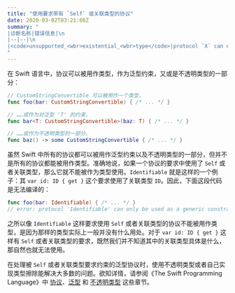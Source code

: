 ```yaml
---
title: "使用要求带有 `Self` 或关联类型的协议"
date: 2020-03-02T03:21:08Z
summary: "
|诊断名称|错误信息|\n
|--|--|\n
|<code>unsupported_<wbr>existential_<wbr>type</code>|protocol `X` can only be used as a generic constraint because it has `Self` or associated type requirements|
"
---
```


在 Swift 语言中，协议可以被用作类型，作为泛型约束，又或是不透明类型的一部分：

```swift
// CustomStringConvertible 可以被用作一个类型，
func foo(bar: CustomStringConvertible) { /* ... */ }

// ……或作为对泛型 'T' 的约束，
func bar<T: CustomStringConvertible>(baz: T) { /* ... */ }

// ……或作为不透明类型的一部分。
func baz() -> some CustomStringConvertible { /* ... */ }
```

虽然 Swift 中所有的协议都可以被用作泛型约束以及不透明类型的一部分，但并不是所有的协议都能被用作类型。准确地说，如果一个协议的要求中使用了 `Self` 或者关联类型，那么它就不能被作为类型使用。`Identifiable` 就是这样的一个例子：其 `var id: ID { get }` 这个要求使用了关联类型 `ID`。因此，下面这段代码是无法编译的：

```swift
func foo(bar: Identifiable) { /* ... */ }
// error: protocol 'Identifiable' can only be used as a generic constraint because it has Self or associated type requirements
```

之所以像 `Identifiable` 这样要求使用 `Self` 或者关联类型的协议不能被用作类型，是因为那样的类型实际上一般并没有什么用处。对于 `var id: ID { get }` 这样有 `Self` 或者关联类型的要求，既然我们并不知道其中的关联类型具体是什么，那自然也就无法使用。

在处理被 `Self` 或者关联类型要求约束的泛型协议时，使用不透明类型或者自己实现类型擦除能解决大多数的问题。欲知详情，请参阅《The Swift Programming Language》中 [协议](https://swiftgg.gitbook.io/swift/swift-jiao-cheng/21_protocols)、[泛型](https://swiftgg.gitbook.io/swift/swift-jiao-cheng/22_generics) 和 [不透明类型](https://swiftgg.gitbook.io/swift/swift-jiao-cheng/23_opaque_types) 这些章节。
